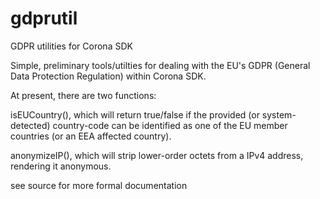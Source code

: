 # gdprutil
GDPR utilities for Corona SDK

Simple, preliminary tools/utilties for dealing with the EU's GDPR (General Data Protection Regulation) within Corona SDK.

At present, there are two functions:

isEUCountry(), which will return true/false if the provided (or system-detected) country-code can be identified as one of the EU member countries (or an EEA affected country).

anonymizeIP(), which will strip lower-order octets from a IPv4 address, rendering it anonymous.

see source for more formal documentation
